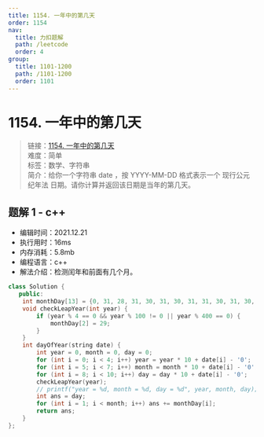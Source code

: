 ```yaml
---
title: 1154. 一年中的第几天
order: 1154
nav:
  title: 力扣题解
  path: /leetcode
  order: 4
group:
  title: 1101-1200
  path: /1101-1200
  order: 1101
---
```


# 1154. 一年中的第几天

> 链接：[1154. 一年中的第几天](https://leetcode-cn.com/problems/day-of-the-year/)  
> 难度：简单  
> 标签：数学、字符串  
> 简介：给你一个字符串 date ，按 YYYY-MM-DD 格式表示一个 现行公元纪年法 日期。请你计算并返回该日期是当年的第几天。

## 题解 1 - c++

- 编辑时间：2021.12.21
- 执行用时：16ms
- 内存消耗：5.8mb
- 编程语言：c++
- 解法介绍：检测闰年和前面有几个月。

```c++
class Solution {
   public:
    int monthDay[13] = {0, 31, 28, 31, 30, 31, 30, 31, 31, 30, 31, 30, 31};
    void checkLeapYear(int year) {
        if (year % 4 == 0 && year % 100 != 0 || year % 400 == 0) {
            monthDay[2] = 29;
        }
    }
    int dayOfYear(string date) {
        int year = 0, month = 0, day = 0;
        for (int i = 0; i < 4; i++) year = year * 10 + date[i] - '0';
        for (int i = 5; i < 7; i++) month = month * 10 + date[i] - '0';
        for (int i = 8; i < 10; i++) day = day * 10 + date[i] - '0';
        checkLeapYear(year);
        // printf("year = %d, month = %d, day = %d", year, month, day);
        int ans = day;
        for (int i = 1; i < month; i++) ans += monthDay[i];
        return ans;
    }
};
```

